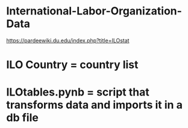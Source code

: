 # International-Labor-Organization-Data
https://pardeewiki.du.edu/index.php?title=ILOstat

# ILO Country = country list

# ILOtables.pynb = script that transforms data and imports it in a db file
